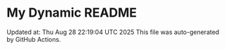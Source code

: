 # My Dynamic README
Updated at: Thu Aug 28 22:19:04 UTC 2025
This file was auto-generated by GitHub Actions.
